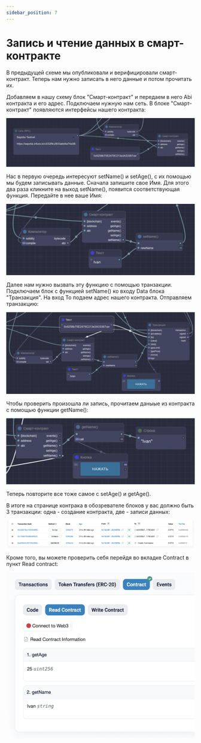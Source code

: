 ```yaml
---
sidebar_position: 7
---
```


# Запись и чтение данных в смарт-контракте

В предыдущей схеме мы опубликовали и верифицировали смарт-контракт. Теперь нам нужно записать в него данные и потом прочитать их.

Добавляем в нашу схему блок "Смарт-контракт" и передаем в него Abi контракта и его адрес. Подключаем нужную нам сеть. В блоке "Смарт-контракт" появляются интерфейсы нашего контракта:

![Текст с описанием картинки](https://github.com/web3man/web3on/raw/docusaurus/static/img/docs-img/write-read-sc.png)

Нас в первую очередь интересуют setName() и setAge(), c их помощью мы будем записывать данные. Сначала запишите свое Имя. Для этого два раза кликните на выход setName(), появится соответствующая функция. Передайте в нее ваше Имя:

![Текст с описанием картинки](https://github.com/web3man/web3on/raw/docusaurus/static/img/docs-img/write-read-sc1.png)

Далее нам нужно вызвать эту функцию с помощью транзакции. Подключаем блок с функцией setName() ко входу Data блока "Транзакция". На вход To подаем адрес нашего контракта. Отправляем транзакцию:

![Текст с описанием картинки](https://github.com/web3man/web3on/raw/docusaurus/static/img/docs-img/write-read-sc2.png)

Чтобы проверить произошла ли запись, прочитаем даныые из контракта с помощью функции getName():

![Текст с описанием картинки](https://github.com/web3man/web3on/raw/docusaurus/static/img/docs-img/write-read-sc3.png)

Теперь повторите все тоже самое с setAge() и getAge().

В итоге на странице контрака в обозревателе блоков у вас должно быть 3 транзакции: одна - создание контракта, две - записи данных:

![Текст с описанием картинки](https://github.com/web3man/web3on/raw/docusaurus/static/img/docs-img/write-read-sc4.png)

Кроме того, вы можете проверить себя перейдя во вкладке Contract в пункт Read contract:

![Текст с описанием картинки](https://github.com/web3man/web3on/raw/docusaurus/static/img/docs-img/write-read-sc5.png)

